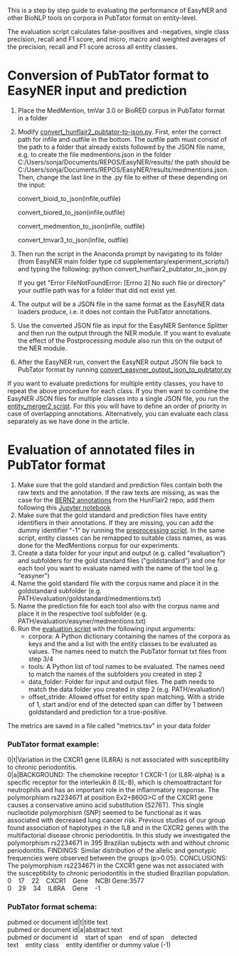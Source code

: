 This is a step by step guide to evaluating the performance of EasyNER and other BioNLP tools on corpora in PubTator format on entity-level. 

The evaluation script calculates false-positives and -negatives, single class precision, recall and F1 score, and micro, macro and weighted averages of the precision, recall and F1 score across all entity classes.

# Conversion of PubTator format to EasyNER input and prediction
1. Place the MedMention, tmVar 3.0 or BioRED corpus in PubTator format in a folder
2. Modify [convert_hunflair2_pubtator-to-json.py](https://github.com/Aitslab/EasyNER/blob/main/supplementary/experiment_scripts/convert_hunflair2_pubtator_to_json.py). First, enter the correct path for infile and outfile in the bottom. The outfile path must consist of the path to a folder that already exists followed by the JSON file name, e.g. to create the file medmentions.json in the folder C:/Users/sonja/Documents/REPOS/EasyNER/results/ the path should be C:/Users/sonja/Documents/REPOS/EasyNER/results/medmentions.json. Then, change the last line in the .py file to either of these depending on the input:
  
   convert_bioid_to_json(infile,outfile)

   convert_biored_to_json(infile,outfile)
   
   convert_medmention_to_json(infile, outfile)
   
   convert_tmvar3_to_json(infile, outfile)
   
4. Then run the script in the Anaconda prompt by navigating to its folder (from EasyNER main folder type cd supplementary/experiment_scripts/) and typing the following:   python convert_hunflair2_pubtator_to_json.py

   If you get "Error FileNotFoundError: [Errno 2] No such file or directory" your outfile path was for a folder that did not exist yet.
5. The output will be a JSON file in the same format as the EasyNER data loaders produce, i.e. it does not contain the PubTator annotations.
6. Use the converted JSON file as input for the EasyNER Sentence Splitter and then run the output through the NER module. If you want to evaluate the effect of the Postprocessing module also run this on the output of the NER module.
7. After the EasyNER run, convert the EasyNER output JSON file back to PubTator format by running [convert_easyner_output_json_to_pubtator.py](https://github.com/Aitslab/EasyNER/blob/main/supplementary/experiment_scripts/convert_easyner_output_json_to_pubtator.py)

If you want to evaluate predictions for multiple entity classes, you have to repeat the above procedure for each class.
If you then want to combine the EasyNER JSON files for multiple classes into a single JSON file, you run the [entity_merger2 script](https://github.com/Aitslab/EasyNER/blob/main/experiments/experiment_scripts/entity_merger2.py). For this you will have to define an order of priority in case of overlapping annotations. Alternatively, you can evaluate each class separately as we have done in the article.

# Evaluation of annotated files in PubTator format

1. Make sure that the gold standard and prediction files contain both the raw texts and the annotation. If the raw texts are missing, as was the case for the [BERN2 annotations](https://github.com/hu-ner/hunflair2-experiments/tree/main/annotations/bern) from the HunFlair2 repo, add them following this [Jupyter notebook](https://github.com/Aitslab/EasyNER/blob/main/supplementary/experiment_scripts/preprocess_BERN2_into_evaluation_ready_format.ipynb)
2. Make sure that the gold standard and prediction files have entity identifiers in their annotations. If they are missing, you can add the dummy identifier "-1" by running the [preprocessing script](https://github.com/Aitslab/EasyNER/blob/main/supplementary/experiment_scripts/preprocess_pubtatorformat.py). In the same script, entity classes can be remapped to suitable class names, as was done for the MedMentions corpus for our experiments.
3. Create a data folder for your input and output (e.g. called "evaluation") and subfolders for the gold standard files ("goldstandard") and one for each tool you want to evaluate named with the name of the tool (e.g. "easyner")
4. Name the gold standard file with the corpus name and place it in the goldstandard subfolder (e.g. PATH/evaluation/goldstandard/medmentions.txt)
5. Name the prediction file for each tool also with the corpus name and place it in the respective tool subfolder (e.g. PATH/evaluation/easyner/medmentions.txt)
6. Run the [evaluation script](https://github.com/Aitslab/EasyNER/blob/main/supplementary/experiment_scripts/evaluate_ner_pubtatorformat.py) with the following input arguments:
    - corpora: A Python dictionary containing the names of the corpora as keys and the and a list with the entity classes to be evaluated as values. The names need to match the PubTator format txt files from step 3/4
    - tools: A Python list of tool names to be evaluated. The names need to match the names of the subfolders you created in step 2
    - data_folder: Folder for input and output files. The path needs to match the data folder you created in step 2 (e.g. PATH/evaluation/)
    - offset_stride: Allowed offset for entity span matching. With a stride of 1, start and/or end of the detected span can differ by 1 between goldstandard and prediction for a true-positive.

The metrics are saved in a file called "metrics.tsv" in your data folder

### PubTator format example:
0|t|Variation in the CXCR1 gene (IL8RA) is not associated with susceptibility to chronic periodontitis.<br>
0|a|BACKGROUND: The chemokine receptor 1 CXCR-1 (or IL8R-alpha) is a specific receptor for the interleukin 8 (IL-8), which is chemoattractant for neutrophils and has an important role in the inflammatory response. The polymorphism rs2234671 at position Ex2+860G>C of the CXCR1 gene causes a conservative amino acid substitution (S276T). This single nucleotide polymorphism (SNP) seemed to be functional as it was associated with decreased lung cancer risk. Previous studies of our group found association of haplotypes in the IL8 and in the CXCR2 genes with the multifactorial disease chronic periodontitis. In this study we investigated the polymorphism rs2234671 in 395 Brazilian subjects with and without chronic periodontitis. FINDINGS: Similar distribution of the allelic and genotypic frequencies were observed between the groups (p>0.05). CONCLUSIONS: The polymorphism rs2234671 in the CXCR1 gene was not associated with the susceptibility to chronic periodontitis in the studied Brazilian population.<br>
0&nbsp;&nbsp;&nbsp;&nbsp;17&nbsp;&nbsp;&nbsp;&nbsp;22&nbsp;&nbsp;&nbsp;&nbsp;CXCR1&nbsp;&nbsp;&nbsp;&nbsp;Gene&nbsp;&nbsp;&nbsp;&nbsp;NCBI Gene:3577<br>
0&nbsp;&nbsp;&nbsp;&nbsp;29&nbsp;&nbsp;&nbsp;&nbsp;34&nbsp;&nbsp;&nbsp;&nbsp;IL8RA&nbsp;&nbsp;&nbsp;&nbsp;Gene&nbsp;&nbsp;&nbsp;&nbsp;-1	

### PubTator format schema:
pubmed or document id|t|title text<br>
pubmed or document id|a|abstract text<br>
pubmed or document id&nbsp;&nbsp;&nbsp;&nbsp;start of span&nbsp;&nbsp;&nbsp;&nbsp;end of span&nbsp;&nbsp;&nbsp;&nbsp;detected text&nbsp;&nbsp;&nbsp;&nbsp;entity class&nbsp;&nbsp;&nbsp;&nbsp;entity identifier or dummy value (-1)

